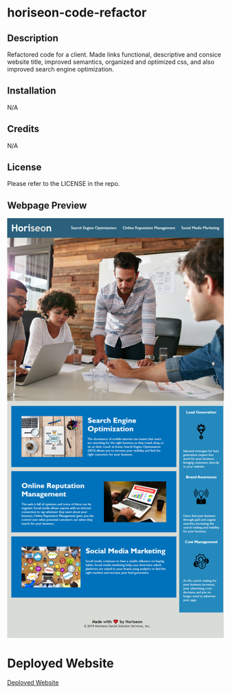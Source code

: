 # horiseon-code-refactor

## Description

Refactored code for a client. Made links functional, descriptive and consice website title, improved semantics, organized and optimized css, and also improved search engine optimization.

## Installation

N/A

## Credits

N/A

## License

Please refer to the LICENSE in the repo.

## Webpage Preview

![webpage preview](assets/images/horiseon-webpage-preview.png)

# Deployed Website
[Deployed Website](https://connorg45.github.io/horiseon-code-refactor/)